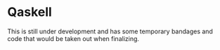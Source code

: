 # Qaskell
This is still under development and has some temporary bandages and code that would be taken out when finalizing.
